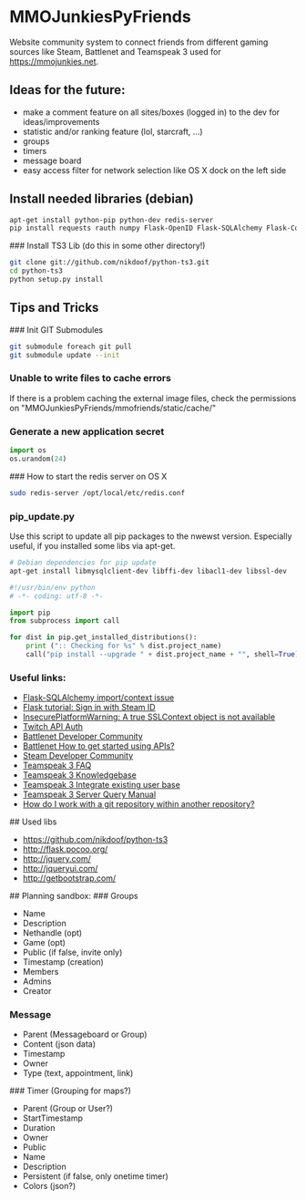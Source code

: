 MMOJunkiesPyFriends
===================

Website community system to connect friends from different gaming sources like Steam, Battlenet and Teamspeak 3 used for https://mmojunkies.net.

## Ideas for the future:
* make a comment feature on all sites/boxes (logged in) to the dev for ideas/improvements
* statistic and/or ranking feature (lol, starcraft, ...)
* groups
* timers
* message board
* easy access filter for network selection like OS X dock on the left side

## Install needed libraries (debian)
```bash
apt-get install python-pip python-dev redis-server
pip install requests rauth numpy Flask-OpenID Flask-SQLAlchemy Flask-Compress Flask-Celery3 Flask-Babel PyYAML feedparser celery redis MySQL-python
```

### Install TS3 Lib (do this in some other directory!)
```bash
git clone git://github.com/nikdoof/python-ts3.git
cd python-ts3
python setup.py install
```

## Tips and Tricks
### Init GIT Submodules
```bash
git submodule foreach git pull
git submodule update --init
```

### Unable to write files to cache errors
If there is a problem caching the external image files, check the permissions on "MMOJunkiesPyFriends/mmofriends/static/cache/"

### Generate a new application secret
```python
import os
os.urandom(24) 
```

### How to start the redis server on OS X
```bash
sudo redis-server /opt/local/etc/redis.conf
```

### pip_update.py
Use this script to update all pip packages to the nwewst version. Especially useful, if you installed some libs via apt-get.
```bash
# Debian dependencies for pip update
apt-get install libmysqlclient-dev libffi-dev libacl1-dev libssl-dev
```

```python
#!/usr/bin/env python
# -*- coding: utf-8 -*-

import pip
from subprocess import call

for dist in pip.get_installed_distributions():
    print (":: Checking for %s" % dist.project_name)
    call("pip install --upgrade " + dist.project_name + "", shell=True)
```

### Useful links:
* [Flask-SQLAlchemy import/context issue](http://stackoverflow.com/questions/9692962/flask-sqlalchemy-import-context-issue/9695045#9695045)
* [Flask tutorial: Sign in with Steam ID](http://flask.pocoo.org/snippets/42/)
* [InsecurePlatformWarning: A true SSLContext object is not available](http://stackoverflow.com/questions/29134512/insecureplatformwarning-a-true-sslcontext-object-is-not-available-this-prevent)
* [Twitch API Auth](https://github.com/justintv/Twitch-API/blob/master/authentication.md)
* [Battlenet Developer Community](https://dev.battle.net)
* [Battlenet How to get started using APIs?](http://us.battle.net/en/forum/topic/13977917832#4)
* [Steam Developer Community](http://steamcommunity.com/dev)
* [Teamspeak 3 FAQ](http://voicecommandcenter.com/knowledgebase/24/Teamspeak-3-FAQ.html)
* [Teamspeak 3 Knowledgebase](https://support.teamspeakusa.com/index.php?/Knowledgebase/List/Index/10/english#ts3_integrate_userdb)
* [Teamspeak 3 Integrate existing user base](http://community.mybb.com/thread-117220.html)
* [Teamspeak 3 Server Query Manual](http://media.teamspeak.com/ts3_literature/TeamSpeak%203%20Server%20Query%20Manual.pdf)
* [How do I work with a git repository within another repository?](http://stackoverflow.com/questions/1811730/how-do-i-work-with-a-git-repository-within-another-repository)

## Used libs
* https://github.com/nikdoof/python-ts3
* http://flask.pocoo.org/
* http://jquery.com/
* http://jqueryui.com/
* http://getbootstrap.com/

## Planning sandbox:
### Groups
* Name
* Description
* Nethandle (opt)
* Game (opt)
* Public (if false, invite only)
* Timestamp (creation)
* Members
* Admins
* Creator

### Message
* Parent (Messageboard or Group)
* Content (json data)
* Timestamp
* Owner
* Type (text, appointment, link)

### Timer (Grouping for maps?)
* Parent (Group or User?)
* StartTimestamp
* Duration
* Owner
* Public
* Name
* Description
* Persistent (if false, only onetime timer)
* Colors (json?)
